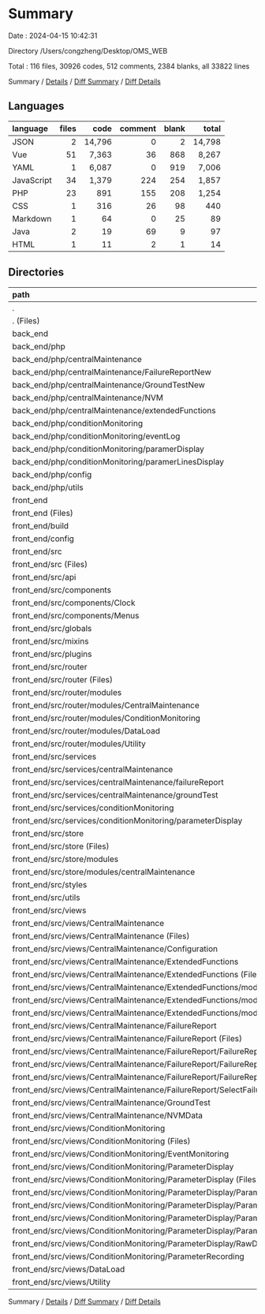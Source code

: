 # Summary

Date : 2024-04-15 10:42:31

Directory /Users/congzheng/Desktop/OMS_WEB

Total : 116 files,  30926 codes, 512 comments, 2384 blanks, all 33822 lines

Summary / [Details](details.md) / [Diff Summary](diff.md) / [Diff Details](diff-details.md)

## Languages
| language | files | code | comment | blank | total |
| :--- | ---: | ---: | ---: | ---: | ---: |
| JSON | 2 | 14,796 | 0 | 2 | 14,798 |
| Vue | 51 | 7,363 | 36 | 868 | 8,267 |
| YAML | 1 | 6,087 | 0 | 919 | 7,006 |
| JavaScript | 34 | 1,379 | 224 | 254 | 1,857 |
| PHP | 23 | 891 | 155 | 208 | 1,254 |
| CSS | 1 | 316 | 26 | 98 | 440 |
| Markdown | 1 | 64 | 0 | 25 | 89 |
| Java | 2 | 19 | 69 | 9 | 97 |
| HTML | 1 | 11 | 2 | 1 | 14 |

## Directories
| path | files | code | comment | blank | total |
| :--- | ---: | ---: | ---: | ---: | ---: |
| . | 116 | 30,926 | 512 | 2,384 | 33,822 |
| . (Files) | 1 | 64 | 0 | 25 | 89 |
| back_end | 25 | 910 | 224 | 217 | 1,351 |
| back_end/php | 25 | 910 | 224 | 217 | 1,351 |
| back_end/php/centralMaintenance | 10 | 450 | 84 | 82 | 616 |
| back_end/php/centralMaintenance/FailureReportNew | 3 | 284 | 35 | 46 | 365 |
| back_end/php/centralMaintenance/GroundTestNew | 4 | 66 | 31 | 26 | 123 |
| back_end/php/centralMaintenance/NVM | 2 | 68 | 12 | 6 | 86 |
| back_end/php/centralMaintenance/extendedFunctions | 1 | 32 | 6 | 4 | 42 |
| back_end/php/conditionMonitoring | 11 | 372 | 61 | 115 | 548 |
| back_end/php/conditionMonitoring/eventLog | 2 | 56 | 14 | 7 | 77 |
| back_end/php/conditionMonitoring/paramerDisplay | 8 | 290 | 42 | 99 | 431 |
| back_end/php/conditionMonitoring/paramerLinesDisplay | 1 | 26 | 5 | 9 | 40 |
| back_end/php/config | 1 | 4 | 3 | 4 | 11 |
| back_end/php/utils | 3 | 84 | 76 | 16 | 176 |
| front_end | 90 | 29,952 | 288 | 2,142 | 32,382 |
| front_end (Files) | 6 | 20,907 | 4 | 925 | 21,836 |
| front_end/build | 7 | 452 | 46 | 58 | 556 |
| front_end/config | 3 | 39 | 25 | 19 | 83 |
| front_end/src | 74 | 8,554 | 213 | 1,140 | 9,907 |
| front_end/src (Files) | 2 | 70 | 3 | 14 | 87 |
| front_end/src/api | 2 | 30 | 10 | 10 | 50 |
| front_end/src/components | 2 | 93 | 0 | 7 | 100 |
| front_end/src/components/Clock | 1 | 37 | 0 | 2 | 39 |
| front_end/src/components/Menus | 1 | 56 | 0 | 5 | 61 |
| front_end/src/globals | 1 | 80 | 8 | 9 | 97 |
| front_end/src/mixins | 1 | 2 | 3 | 2 | 7 |
| front_end/src/plugins | 3 | 21 | 5 | 9 | 35 |
| front_end/src/router | 5 | 198 | 3 | 17 | 218 |
| front_end/src/router (Files) | 1 | 19 | 1 | 5 | 25 |
| front_end/src/router/modules | 4 | 179 | 2 | 12 | 193 |
| front_end/src/router/modules/CentralMaintenance | 1 | 138 | 1 | 3 | 142 |
| front_end/src/router/modules/ConditionMonitoring | 1 | 35 | 1 | 3 | 39 |
| front_end/src/router/modules/DataLoad | 1 | 3 | 0 | 3 | 6 |
| front_end/src/router/modules/Utility | 1 | 3 | 0 | 3 | 6 |
| front_end/src/services | 3 | 122 | 16 | 35 | 173 |
| front_end/src/services/centralMaintenance | 2 | 58 | 9 | 18 | 85 |
| front_end/src/services/centralMaintenance/failureReport | 1 | 25 | 6 | 8 | 39 |
| front_end/src/services/centralMaintenance/groundTest | 1 | 33 | 3 | 10 | 46 |
| front_end/src/services/conditionMonitoring | 1 | 64 | 7 | 17 | 88 |
| front_end/src/services/conditionMonitoring/parameterDisplay | 1 | 64 | 7 | 17 | 88 |
| front_end/src/store | 4 | 332 | 61 | 66 | 459 |
| front_end/src/store (Files) | 1 | 13 | 3 | 4 | 20 |
| front_end/src/store/modules | 3 | 319 | 58 | 62 | 439 |
| front_end/src/store/modules/centralMaintenance | 3 | 319 | 58 | 62 | 439 |
| front_end/src/styles | 1 | 316 | 26 | 98 | 440 |
| front_end/src/utils | 2 | 75 | 42 | 19 | 136 |
| front_end/src/views | 48 | 7,215 | 36 | 854 | 8,105 |
| front_end/src/views/CentralMaintenance | 34 | 4,858 | 32 | 553 | 5,443 |
| front_end/src/views/CentralMaintenance (Files) | 1 | 81 | 0 | 6 | 87 |
| front_end/src/views/CentralMaintenance/Configuration | 1 | 9 | 0 | 5 | 14 |
| front_end/src/views/CentralMaintenance/ExtendedFunctions | 7 | 478 | 0 | 30 | 508 |
| front_end/src/views/CentralMaintenance/ExtendedFunctions (Files) | 2 | 101 | 0 | 8 | 109 |
| front_end/src/views/CentralMaintenance/ExtendedFunctions/modules | 5 | 377 | 0 | 22 | 399 |
| front_end/src/views/CentralMaintenance/ExtendedFunctions/modules (Files) | 3 | 177 | 0 | 13 | 190 |
| front_end/src/views/CentralMaintenance/ExtendedFunctions/modules/TimeCycles | 2 | 200 | 0 | 9 | 209 |
| front_end/src/views/CentralMaintenance/FailureReport | 14 | 2,613 | 3 | 275 | 2,891 |
| front_end/src/views/CentralMaintenance/FailureReport (Files) | 5 | 1,382 | 2 | 161 | 1,545 |
| front_end/src/views/CentralMaintenance/FailureReport/FailureReportRadios | 6 | 963 | 1 | 90 | 1,054 |
| front_end/src/views/CentralMaintenance/FailureReport/FailureReportRadios (Files) | 4 | 681 | 1 | 74 | 756 |
| front_end/src/views/CentralMaintenance/FailureReport/FailureReportRadios/inBoundLegFailures | 2 | 282 | 0 | 16 | 298 |
| front_end/src/views/CentralMaintenance/FailureReport/SelectFailuresRadios | 3 | 268 | 0 | 24 | 292 |
| front_end/src/views/CentralMaintenance/GroundTest | 8 | 1,383 | 29 | 210 | 1,622 |
| front_end/src/views/CentralMaintenance/NVMData | 3 | 294 | 0 | 27 | 321 |
| front_end/src/views/ConditionMonitoring | 12 | 2,337 | 4 | 291 | 2,632 |
| front_end/src/views/ConditionMonitoring (Files) | 1 | 36 | 0 | 4 | 40 |
| front_end/src/views/ConditionMonitoring/EventMonitoring | 1 | 9 | 0 | 5 | 14 |
| front_end/src/views/ConditionMonitoring/ParameterDisplay | 9 | 2,283 | 4 | 277 | 2,564 |
| front_end/src/views/ConditionMonitoring/ParameterDisplay (Files) | 3 | 674 | 1 | 107 | 782 |
| front_end/src/views/ConditionMonitoring/ParameterDisplay/ParamGraphicDisplay | 4 | 897 | 3 | 97 | 997 |
| front_end/src/views/ConditionMonitoring/ParameterDisplay/ParamGraphicDisplay (Files) | 1 | 139 | 0 | 16 | 155 |
| front_end/src/views/ConditionMonitoring/ParameterDisplay/ParamGraphicDisplay/components | 3 | 758 | 3 | 81 | 842 |
| front_end/src/views/ConditionMonitoring/ParameterDisplay/ParamListDisplay | 1 | 403 | 0 | 50 | 453 |
| front_end/src/views/ConditionMonitoring/ParameterDisplay/RawDataDisplay | 1 | 309 | 0 | 23 | 332 |
| front_end/src/views/ConditionMonitoring/ParameterRecording | 1 | 9 | 0 | 5 | 14 |
| front_end/src/views/DataLoad | 1 | 10 | 0 | 5 | 15 |
| front_end/src/views/Utility | 1 | 10 | 0 | 5 | 15 |

Summary / [Details](details.md) / [Diff Summary](diff.md) / [Diff Details](diff-details.md)